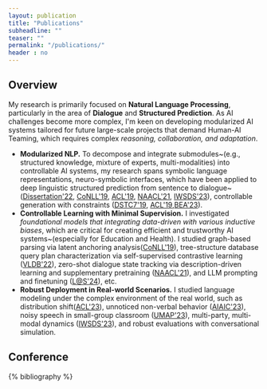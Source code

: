 ```yaml
---
layout: publication
title: "Publications"
subheadline: ""
teaser: ""
permalink: "/publications/"
header : no
---
```

## Overview

My research is primarily focused on **Natural Language Processing**, particularly in the area of **Dialogue** and **Structured Prediction**. As AI challenges become more complex, I'm keen on developing modularized AI systems tailored for future large-scale projects that demand Human-AI Teaming, which requires complex *reasoning, collaboration, and adaptation*.

- **Modularized NLP.** To decompose and integrate submodules~(e.g., structured knowledge, mixture of experts, multi-modalities) into controllable AI systems, my research spans symbolic language representations, neuro-symbolic interfaces, which have been applied to deep linguistic structured prediction from sentence to dialogue~([Dissertation'22](https://www.proquest.com/docview/2777357718?pq-origsite=gscholar&fromopenview=true),
           [CoNLL'19](https://aclanthology.org/K19-2013/),
           [ACL'19](https://aclanthology.org/P19-1563/),
           [NAACL'21](https://aclanthology.org/2021.naacl-main.62/),
           [IWSDS'23](https://arxiv.org/abs/2302.12944)), controllable generation with constraints ([DSTC7'19](http://workshop.colips.org/dstc7/papers/13.pdf), [ACL'19](https://aclanthology.org/P19-1192/),[BEA'23](https://aclanthology.org/2023.bea-1.47/)).
- **Controllable Learning with Minimal Supervision.** I investigated *foundational models that integrating data-driven with various inductive biases*, which are critical for creating efficient and trustworthy AI systems~(especially for Education and Health). I studied graph-based parsing via latent anchoring analysis([CoNLL'19](https://aclanthology.org/K19-2013)),
      tree-structure database query plan characterization via self-supervised contrastive learning ([VLDB'22](https://dl.acm.org/doi/10.14778/3503585.3503600)),
      zero-shot dialogue state tracking via description-driven
      learning and supplementary pretraining ([NAACL'21](https://aclanthology.org/2021.naacl-main.62/)), and LLM prompting and finetuning ([L@S'24](https://dl.acm.org/doi/10.1145/3657604.366466://dl.acm.org/doi/10.1145/36576043664664)), etc.
- **Robust Deployment in Real-world Scenarios.** I studied language modeling under the complex environment of the real world, such as distribution shift([ACL'23](https://aclanthology.org/2023.acl-short.156)), unnoticed non-verbal behavior ([AIAIC'23](https://aichildinteraction.github.io/preprint/AIAIC23_paper_7399.pdf)), noisy speech in small-group classroom ([UMAP'23](https://dl.acm.org/doi/10.1145/3565472.3595606)),
      multi-party, multi-modal dynamics ([IWSDS'23](https://arxiv.org/abs/2302.12944)),
      and robust evaluations with conversational simulation.


## Conference 
{% bibliography %}
<!--
{% bibliography --query @*[year=2021] %}
{% bibliography --query @*[year=2019] %}
{% bibliography --query @*[year=2015] %}
{% bibliography --query @*[year=2012] %}
-->



